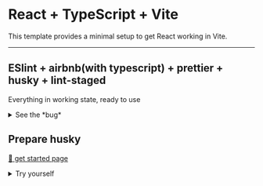 # React + TypeScript + Vite

This template provides a minimal setup to get React working in Vite.

---

## ESlint + airbnb(with typescript) + prettier + husky + lint-staged

Everything in working state, ready to use

<details>
  <summary>See the *bug*</summary>
  I couldn't figure out how to not include this rule
  `vite` should be in devDep. but eslint tells, that it needs to be in regular Dependencies

> So this works just fine

```cjs
rules: {
    'import/no-extraneous-dependencies': [
      'error',
      {
        devDependencies: ['vite.config.ts'],
        optionalDependencies: ['vite.config.ts'],
        peerDependencies: ['vite.config.ts'],
      },
    ],
  },
```

</details>

## Prepare husky

[🐶 get started page](https://typicode.github.io/husky/get-started.html)


<details>
  <summary>Try yourself</summary>
### First

Creates .husky folder

```bash
  npx husky init
```

### Second

_Prepare_ husky files

```bash
  npm run prepare
```

### Third

Create file `pre-commit` inside folder `.husky`

```bash
  touch .husky/pre-commit
```

### Finaly

Add `npx lint-staged` inside file `pre-commit`

**Try to Commit**
</details>
